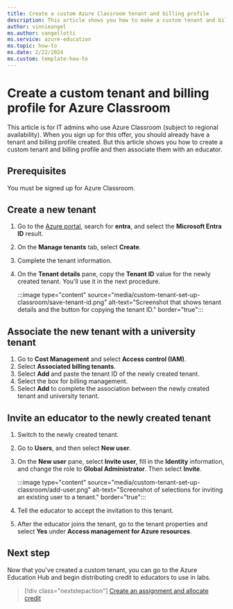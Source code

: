 ```yaml
---
title: Create a custom Azure Classroom tenant and billing profile
description: This article shows you how to make a custom tenant and billing profile for educators in your organization.
author: vinnieangel
ms.author: vangellotti
ms.service: azure-education
ms.topic: how-to 
ms.date: 2/22/2024
ms.custom: template-how-to
---
```


# Create a custom tenant and billing profile for Azure Classroom

This article is for IT admins who use Azure Classroom (subject to regional availability). When you sign up for this offer, you should already have a tenant and billing profile created. But this article shows you how to create a custom tenant and billing profile and then associate them with an educator.

## Prerequisites

You must be signed up for Azure Classroom.

## Create a new tenant

1. Go to the [Azure portal](https://ms.portal.azure.com/), search for **entra**, and select the **Microsoft Entra ID** result.
1. On the **Manage tenants** tab, select **Create**.
1. Complete the tenant information.
1. On the **Tenant details** pane, copy the **Tenant ID** value for the newly created tenant. You'll use it in the next procedure.

   :::image type="content" source="media/custom-tenant-set-up-classroom/save-tenant-id.png" alt-text="Screenshot that shows tenant details and the button for copying the tenant ID." border="true":::

## Associate the new tenant with a university tenant

1. Go to **Cost Management** and select **Access control (IAM)**.
1. Select **Associated billing tenants**.
1. Select **Add** and paste the tenant ID of the newly created tenant.
1. Select the box for billing management.
1. Select **Add** to complete the association between the newly created tenant and university tenant.

## Invite an educator to the newly created tenant

1. Switch to the newly created tenant.
1. Go to **Users**, and then select **New user**.
1. On the **New user** pane, select **Invite user**, fill in the **Identity** information, and change the role to **Global Administrator**. Then select **Invite**.

   :::image type="content" source="media/custom-tenant-set-up-classroom/add-user.png" alt-text="Screenshot of selections for inviting an existing user to a tenant." border="true":::
1. Tell the educator to accept the invitation to this tenant.
1. After the educator joins the tenant, go to the tenant properties and select **Yes** under **Access management for Azure resources**.

## Next step

Now that you've created a custom tenant, you can go to the Azure Education Hub and begin distributing credit to educators to use in labs.

> [!div class="nextstepaction"]
> [Create an assignment and allocate credit](create-assignment-allocate-credit.md)
